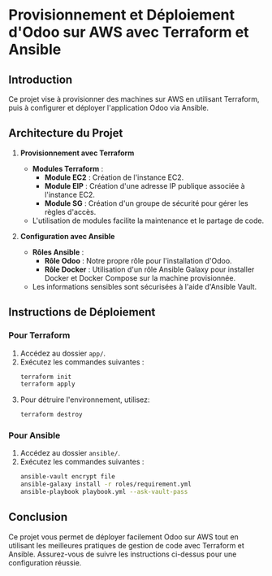 # Provisionnement et Déploiement d'Odoo sur AWS avec Terraform et Ansible

## Introduction

Ce projet vise à provisionner des machines sur AWS en utilisant Terraform, puis à configurer et déployer l'application Odoo via Ansible.

## Architecture du Projet

1. **Provisionnement avec Terraform**
    - **Modules Terraform** :
        - **Module EC2** : Création de l'instance EC2.
        - **Module EIP** : Création d'une adresse IP publique associée à l'instance EC2.
        - **Module SG** : Création d'un groupe de sécurité pour gérer les règles d'accès.
    - L'utilisation de modules facilite la maintenance et le partage de code.

2. **Configuration avec Ansible**
    - **Rôles Ansible** :
        - **Rôle Odoo** : Notre propre rôle pour l'installation d'Odoo.
        - **Rôle Docker** : Utilisation d'un rôle Ansible Galaxy pour installer Docker et Docker Compose sur la machine provisionnée.
    - Les informations sensibles sont sécurisées à l'aide d'Ansible Vault.

## Instructions de Déploiement

### Pour Terraform

1. Accédez au dossier `app/`.
2. Exécutez les commandes suivantes :
   ```bash
   terraform init
   terraform apply
3. Pour détruire l'environnement, utilisez:
    ```bash
   terraform destroy
   
### Pour Ansible
1. Accédez au dossier `ansible/`.
2. Exécutez les commandes suivantes :
   ```bash
   ansible-vault encrypt file
   ansible-galaxy install -r roles/requirement.yml
   ansible-playbook playbook.yml --ask-vault-pass

## Conclusion
Ce projet vous permet de déployer facilement Odoo sur AWS tout en utilisant les meilleures pratiques de gestion de code avec Terraform et Ansible. Assurez-vous de suivre les instructions ci-dessus pour une configuration réussie.